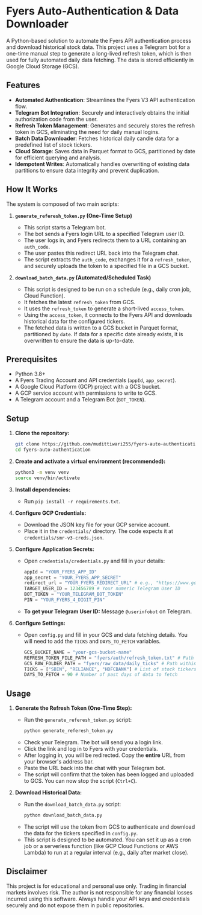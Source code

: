 # Fyers Auto-Authentication & Data Downloader

A Python-based solution to automate the Fyers API authentication process and download historical stock data. This project uses a Telegram bot for a one-time manual step to generate a long-lived refresh token, which is then used for fully automated daily data fetching. The data is stored efficiently in Google Cloud Storage (GCS).

## Features

-   **Automated Authentication**: Streamlines the Fyers V3 API authentication flow.
-   **Telegram Bot Integration**: Securely and interactively obtains the initial authorization code from the user.
-   **Refresh Token Management**: Generates and securely stores the refresh token in GCS, eliminating the need for daily manual logins.
-   **Batch Data Downloader**: Fetches historical daily candle data for a predefined list of stock tickers.
-   **Cloud Storage**: Saves data in Parquet format to GCS, partitioned by date for efficient querying and analysis.
-   **Idempotent Writes**: Automatically handles overwriting of existing data partitions to ensure data integrity and prevent duplication.

## How It Works

The system is composed of two main scripts:

1.  **`generate_referesh_token.py` (One-Time Setup)**
    -   This script starts a Telegram bot.
    -   The bot sends a Fyers login URL to a specified Telegram user ID.
    -   The user logs in, and Fyers redirects them to a URL containing an `auth_code`.
    -   The user pastes this redirect URL back into the Telegram chat.
    -   The script extracts the `auth_code`, exchanges it for a `refresh_token`, and securely uploads the token to a specified file in a GCS bucket.

2.  **`download_batch_data.py` (Automated/Scheduled Task)**
    -   This script is designed to be run on a schedule (e.g., daily cron job, Cloud Function).
    -   It fetches the latest `refresh_token` from GCS.
    -   It uses the `refresh_token` to generate a short-lived `access_token`.
    -   Using the `access_token`, it connects to the Fyers API and downloads historical data for the configured tickers.
    -   The fetched data is written to a GCS bucket in Parquet format, partitioned by `date`. If data for a specific date already exists, it is overwritten to ensure the data is up-to-date.

## Prerequisites

-   Python 3.8+
-   A Fyers Trading Account and API credentials (`appId`, `app_secret`).
-   A Google Cloud Platform (GCP) project with a GCS bucket.
-   A GCP service account with permissions to write to GCS.
-   A Telegram account and a Telegram Bot (`BOT_TOKEN`).

## Setup

1.  **Clone the repository:**
    ```bash
    git clone https://github.com/mudittiwari255/fyers-auto-authentication.git
    cd fyers-auto-authentication
    ```

2.  **Create and activate a virtual environment (recommended):**
    ```bash
    python3 -m venv venv
    source venv/bin/activate
    ```

3.  **Install dependencies:**
    -   Run `pip install -r requirements.txt`.


4.  **Configure GCP Credentials:**
    -   Download the JSON key file for your GCP service account.
    -   Place it in the `credentials/` directory. The code expects it at `credentials/smr-v3-creds.json`.

5.  **Configure Application Secrets:**
    -   Open `credentials/credentials.py` and fill in your details:
        ```python
        appId = "YOUR_FYERS_APP_ID"
        app_secret = "YOUR_FYERS_APP_SECRET"
        redirect_url = "YOUR_FYERS_REDIRECT_URL" # e.g., "https://www.google.com/"
        TARGET_USER_ID = 123456789 # Your numeric Telegram User ID
        BOT_TOKEN = "YOUR_TELEGRAM_BOT_TOKEN"
        PIN = "YOUR_FYERS_4_DIGIT_PIN"
        ```
    -   **To get your Telegram User ID:** Message `@userinfobot` on Telegram.

6.  **Configure Settings:**
    -   Open `config.py` and fill in your GCS and data fetching details. You will need to add the `TICKS` and `DAYS_TO_FETCH` variables.
        ```python
        GCS_BUCKET_NAME = "your-gcs-bucket-name"
        REFRESH_TOKEN_FILE_PATH = "fyers/auth/refresh_token.txt" # Path within the bucket to store the token
        GCS_RAW_FOLDER_PATH = "fyers/raw_data/daily_ticks" # Path within the bucket to store raw data
        TICKS = ["SBIN", "RELIANCE", "HDFCBANK"] # List of stock tickers to fetch
        DAYS_TO_FETCH = 90 # Number of past days of data to fetch
        ```

## Usage

1.  **Generate the Refresh Token (One-Time Step):**
    -   Run the `generate_referesh_token.py` script:
        ```bash
        python generate_referesh_token.py
        ```
    -   Check your Telegram. The bot will send you a login link.
    -   Click the link and log in to Fyers with your credentials.
    -   After logging in, you will be redirected. Copy the **entire** URL from your browser's address bar.
    -   Paste the URL back into the chat with your Telegram bot.
    -   The script will confirm that the token has been logged and uploaded to GCS. You can now stop the script (`Ctrl+C`).

2.  **Download Historical Data:**
    -   Run the `download_batch_data.py` script:
        ```bash
        python download_batch_data.py
        ```
    -   The script will use the token from GCS to authenticate and download the data for the tickers specified in `config.py`.
    -   This script is designed to be automated. You can set it up as a cron job or a serverless function (like GCP Cloud Functions or AWS Lambda) to run at a regular interval (e.g., daily after market close).

## Disclaimer

This project is for educational and personal use only. Trading in financial markets involves risk. The author is not responsible for any financial losses incurred using this software. Always handle your API keys and credentials securely and do not expose them in public repositories.
